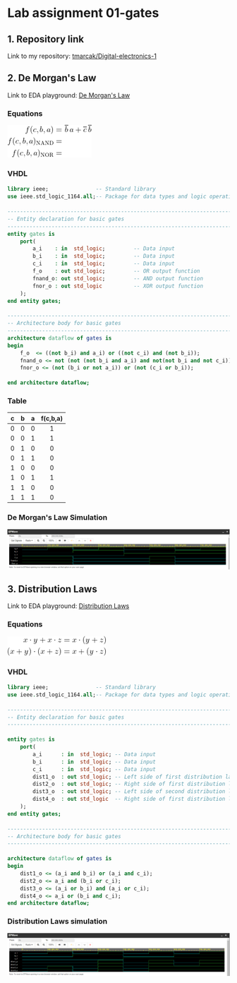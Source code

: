 # Lab assignment 01-gates

## 1. Repository link 
Link to my repository: [tmarcak/Digital-electronics-1](https://github.com/tmarcak/Digital-electronics-1)

## 2. De Morgan's Law
Link to EDA playground: [De Morgan's Law](https://www.edaplayground.com/x/8Pat)

### Equations
![](Images/Equations.png)

### VHDL
```vhdl
library ieee;               -- Standard library
use ieee.std_logic_1164.all;-- Package for data types and logic operations

------------------------------------------------------------------------
-- Entity declaration for basic gates
------------------------------------------------------------------------
entity gates is
    port(
        a_i    : in  std_logic;         -- Data input
        b_i    : in  std_logic;         -- Data input
        c_i	   : in  std_logic;         -- Data input
        f_o    : out std_logic;         -- OR output function
        fnand_o: out std_logic;         -- AND output function
        fnor_o : out std_logic          -- XOR output function
    );
end entity gates;

------------------------------------------------------------------------
-- Architecture body for basic gates
------------------------------------------------------------------------
architecture dataflow of gates is
begin
    f_o  <= ((not b_i) and a_i) or ((not c_i) and (not b_i));
    fnand_o <= not (not (not b_i and a_i) and not(not b_i and not c_i));
    fnor_o <= (not (b_i or not a_i)) or (not (c_i or b_i));

end architecture dataflow;
```

### Table
| **c** | **b** |**a** | **f(c,b,a)** |
| :-: | :-: | :-: | :-: |
| 0 | 0 | 0 | 1 |
| 0 | 0 | 1 | 1 |
| 0 | 1 | 0 | 0 |
| 0 | 1 | 1 | 0 |
| 1 | 0 | 0 | 0 |
| 1 | 0 | 1 | 1 |
| 1 | 1 | 0 | 0 |
| 1 | 1 | 1 | 0 |

### De Morgan's Law Simulation
![](Images/Screenshot_1.1.png)


## 3. Distribution Laws
Link to EDA playground: [Distribution Laws](https://www.edaplayground.com/x/88pG)

### Equations
![](Images/Distributives.png)

### VHDL
```vhdl
library ieee; 				-- Standard library
use ieee.std_logic_1164.all;-- Package for data types and logic operations

------------------------------------------------------------------------
-- Entity declaration for basic gates
------------------------------------------------------------------------

entity gates is
    port(
        a_i    	 : in  std_logic; -- Data input      
        b_i    	 : in  std_logic; -- Data input    
        c_i    	 : in  std_logic; -- Data input     
        dist1_o  : out std_logic; -- Left side of first distribution law output function
        dist2_o  : out std_logic; -- Right side of first distribution law output function
        dist3_o  : out std_logic; -- Left side of second distribution law output function
        dist4_o  : out std_logic  -- Right side of first distribution law output function
    );
end entity gates;

------------------------------------------------------------------------
-- Architecture body for basic gates
------------------------------------------------------------------------

architecture dataflow of gates is
begin
    dist1_o <= (a_i and b_i) or (a_i and c_i);
	dist2_o <= a_i and (b_i or c_i);
    dist3_o <= (a_i or b_i) and (a_i or c_i);
    dist4_o <= a_i or (b_i and c_i);
end architecture dataflow;
```

### Distribution Laws simulation
![](Images/Screenshot_1.2.png)






